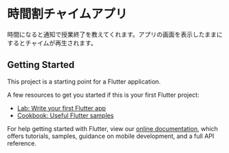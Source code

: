 # 時間割チャイムアプリ

時間になると通知で授業終了を教えてくれます。アプリの画面を表示したままにするとチャイムが再生されます。

## Getting Started

This project is a starting point for a Flutter application.

A few resources to get you started if this is your first Flutter project:

- [Lab: Write your first Flutter app](https://flutter.dev/docs/get-started/codelab)
- [Cookbook: Useful Flutter samples](https://flutter.dev/docs/cookbook)

For help getting started with Flutter, view our
[online documentation](https://flutter.dev/docs), which offers tutorials,
samples, guidance on mobile development, and a full API reference.

